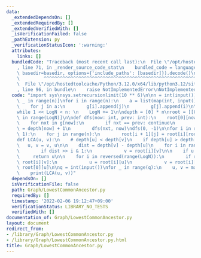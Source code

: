 ```yaml
---
data:
  _extendedDependsOn: []
  _extendedRequiredBy: []
  _extendedVerifiedWith: []
  _isVerificationFailed: false
  _pathExtension: py
  _verificationStatusIcon: ':warning:'
  attributes:
    links: []
  bundledCode: "Traceback (most recent call last):\n  File \"/opt/hostedtoolcache/Python/3.12.0/x64/lib/python3.12/site-packages/onlinejudge_verify/documentation/build.py\"\
    , line 71, in _render_source_code_stat\n    bundled_code = language.bundle(stat.path,\
    \ basedir=basedir, options={'include_paths': [basedir]}).decode()\n          \
    \         ^^^^^^^^^^^^^^^^^^^^^^^^^^^^^^^^^^^^^^^^^^^^^^^^^^^^^^^^^^^^^^^^^^^^^^^^^^^^^^^^^\n\
    \  File \"/opt/hostedtoolcache/Python/3.12.0/x64/lib/python3.12/site-packages/onlinejudge_verify/languages/python.py\"\
    , line 96, in bundle\n    raise NotImplementedError\nNotImplementedError\n"
  code: "import sys\nsys.setrecursionlimit(10 ** 6)\n\nn = int(input())\ng = [[] for\
    \ _ in range(n)]\nfor i in range(n):\n    a = list(map(int, input().split()))[1:]\n\
    \    for j in a:\n        g[i].append(j)\n        g[j].append(i)\n\nLogN = 1\n\
    while 1 << LogN < n: \n    LogN += 1\n\ndepth = [0] * n\nroot = [[0] * n for _\
    \ in range(LogN)]\n\ndef dfs(now: int, prev: int):\n    root[0][now] = prev\n\
    \    for nxt in g[now]:\n        if nxt == prev: continue\n        depth[nxt]\
    \ = depth[now] + 1\n        dfs(nxt, now)\ndfs(0, -1)\n\nfor i in range(LogN -\
    \ 1):\n    for j in range(n):\n        root[i + 1][j] = root[i][root[i][j]]\n\n\
    def LCA(u, v):\n    # depth[u] < depth[v]\n    if depth[u] > depth[v]:\n     \
    \   u, v = v, u\n\n    dist = depth[v] - depth[u]\n    for i in range(LogN):\n\
    \        if dist >> i & 1:\n            v = root[i][v]\n\n    if u == v:\n   \
    \     return u\n\n    for i in reversed(range(LogN)):\n        if root[i][u] !=\
    \ root[i][v]:\n            u = root[i][u]\n            v = root[i][v]\n    return\
    \ root[0][u]\n\nq = int(input())\nfor _ in range(q):\n    u, v = map(int, input().split())\n\
    \    print(LCA(u, v))"
  dependsOn: []
  isVerificationFile: false
  path: Graph/LowestCommonAncestor.py
  requiredBy: []
  timestamp: '2022-02-06 19:12:47+09:00'
  verificationStatus: LIBRARY_NO_TESTS
  verifiedWith: []
documentation_of: Graph/LowestCommonAncestor.py
layout: document
redirect_from:
- /library/Graph/LowestCommonAncestor.py
- /library/Graph/LowestCommonAncestor.py.html
title: Graph/LowestCommonAncestor.py
---
```

